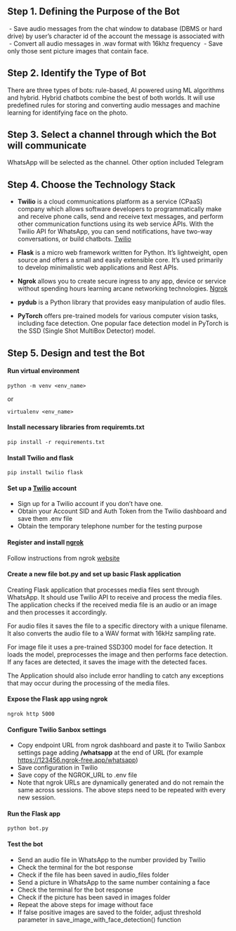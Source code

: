 ## Step 1. Defining the Purpose of the Bot

 -  Save audio messages from the chat window to database (DBMS or hard drive) by user’s character id of the account the message is associated with
 - Convert all audio messages in .wav format with 16khz frequency
 - Save only those sent picture images that contain face. 

## Step 2. Identify the Type of Bot

There are three types of bots: rule-based, AI powered using ML algorithms and hybrid. Hybrid chatbots combine the best of both worlds. It will use predefined rules for storing and converting audio messages and machine learning for identifying face on the photo.

## Step 3. Select a channel through which  the Bot will communicate

WhatsApp will be selected as the channel. Other option included Telegram

## Step 4. Choose the Technology Stack

- **Twilio** is a cloud communications platform as a service (CPaaS) company which allows software developers to programmatically make and receive phone calls, send and receive text messages, and perform other communication functions using its web service APIs. With the Twilio API for WhatsApp, you can send notifications, have two-way conversations, or build chatbots. [Twilio](https://www.twilio.com/en-us?_gl=1*1wb6rqi*_ga*MTY0ODMzOTU5Ny4xNzEyMDYwNTQ5*_ga_8W5LR442LD*MTcxMjIzNjI2Mi4xLjAuMTcxMjIzNjI2Mi4wLjAuMA..) 

- **Flask** is a micro web framework written for Python. It’s lightweight, open source and offers a small and easily extensible core. It’s used primarily to develop minimalistic web applications and Rest APIs.

- **Ngrok** allows you to create secure ingress to any app, device or service without spending hours learning arcane networking technologies. [Ngrok](https://ngrok.com/)

- **pydub** is a Python library that provides easy manipulation of audio files.

- **PyTorch** offers pre-trained models for various computer vision tasks, including face detection. One popular face detection model in PyTorch is the SSD (Single Shot MultiBox Detector) model.

## Step 5. Design and test the Bot

#### Run virtual environment

```
python -m venv <env_name>
```

or 

```
virtualenv <env_name>
```

#### Install necessary libraries from requiremts.txt
```
pip install -r requirements.txt
```

#### Install Twilio and flask

```
pip install twilio flask
```

#### Set up a [Twilio](https://www.twilio.com/try-twilio) account

- Sign up for a Twilio account if you don’t have one.
- Obtain your Account SID and Auth Token from the Twilio dashboard and save them .env file
- Obtain the temporary telephone number for the testing purpose

#### Register and install [ngrok](https://dashboard.ngrok.com/get-started/setup/windows)

Follow instructions from ngrok [website](https://ngrok.com/download)
#### Create a new file **bot.py** and set up basic Flask application 

Creating Flask application that processes media files sent through WhatsApp. It should use Twilio API to receive and process the media files. The application checks if the received media file is an audio or an image and then processes it accordingly. 

For audio files it saves the file to a specific directory with a unique filename. It also converts the audio file to a WAV format with 16kHz sampling rate. 

For image file it uses a pre-trained SSD300 model for face detection. It loads the model, preprocesses the image and then performs face detection. If any faces are detected, it saves the image with the detected faces. 

The Application should also include error handling to catch any exceptions that may occur during the processing of the media files. 

#### Expose the Flask app using ngrok

```
ngrok http 5000
```

#### Configure Twilio Sanbox settings

- Copy endpoint URL from ngrok dashboard and paste it to Twilio Sanbox settings page adding **/whatsapp** at the end of URL (for example https://123456.ngrok-free.app/whatsapp) 
- Save configuration in Twilio
- Save copy of the NGROK_URL to .env file
- Note that ngrok URLs are dynamically generated and do not remain the same across sessions. The above steps need to be repeated with every new session. 

#### Run the Flask app

```
python bot.py
```

#### Test the bot 

- Send an audio file in WhatsApp to the number provided by Twilio
- Check the terminal for the bot response 
- Check if the file has been saved in audio_files folder
- Send a picture in WhatsApp to the same number containing a face
- Check the terminal for the bot response 
- Check if the picture has been saved in images folder
- Repeat the above steps for image without face
- If false positive images are saved to the folder, adjust threshold parameter in save_image_with_face_detection() function 
